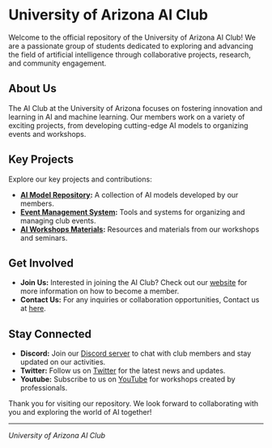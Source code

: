# University of Arizona AI Club

Welcome to the official repository of the University of Arizona AI Club! We are a passionate group of students dedicated to exploring and advancing the field of artificial intelligence through collaborative projects, research, and community engagement.

## About Us

The AI Club at the University of Arizona focuses on fostering innovation and learning in AI and machine learning. Our members work on a variety of exciting projects, from developing cutting-edge AI models to organizing events and workshops.

## Key Projects

Explore our key projects and contributions:
- **[AI Model Repository]():** A collection of AI models developed by our members.
- **[Event Management System]():** Tools and systems for organizing and managing club events.
- **[AI Workshops Materials]():** Resources and materials from our workshops and seminars.

## Get Involved

- **Join Us:** Interested in joining the AI Club? Check out our [website](https://www.uaaiclub.com) for more information on how to become a member.
- **Contact Us:** For any inquiries or collaboration opportunities, Contact us at [here](mailto:ai-club@uofa.edu).

## Stay Connected

- **Discord:** Join our [Discord server]() to chat with club members and stay updated on our activities.
- **Twitter:** Follow us on [Twitter]() for the latest news and updates.
- **Youtube:** Subscribe to us on [YouTube]() for workshops created by professionals.

Thank you for visiting our repository. We look forward to collaborating with you and exploring the world of AI together!

---

*University of Arizona AI Club*

